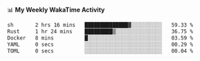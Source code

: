 <!--
**stamp711/stamp711** is a ✨ _special_ ✨ repository because its `README.md` (this file) appears on your GitHub profile.

Here are some ideas to get you started:

- 🔭 I’m currently working on ...
- 🌱 I’m currently learning ...
- 👯 I’m looking to collaborate on ...
- 🤔 I’m looking for help with ...
- 💬 Ask me about ...
- 📫 How to reach me: ...
- 😄 Pronouns: ...
- ⚡ Fun fact: ...
-->

📊 **My Weekly WakaTime Activity**

<!--START_SECTION:waka-->

```txt
sh       2 hrs 16 mins   ██████████████▓░░░░░░░░░░   59.33 %
Rust     1 hr 24 mins    █████████▒░░░░░░░░░░░░░░░   36.75 %
Docker   8 mins          █░░░░░░░░░░░░░░░░░░░░░░░░   03.59 %
YAML     0 secs          ░░░░░░░░░░░░░░░░░░░░░░░░░   00.29 %
TOML     0 secs          ░░░░░░░░░░░░░░░░░░░░░░░░░   00.04 %
```

<!--END_SECTION:waka-->
